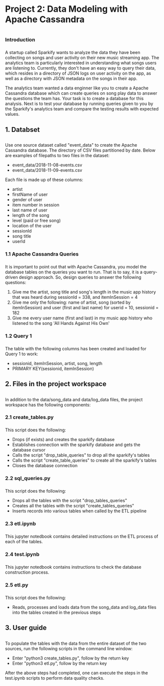 # Project 2: Data Modeling with Apache Cassandra <h1>
### Introduction <h3>
A startup called Sparkify wants to analyze the data they have been collecting on songs and user activity on their new music streaming app. The analytics team is particularly interested in understanding what songs users are listening to. Currently, they don't have an easy way to query their data, which resides in a directory of JSON logs on user activity on the app, as well as a directory with JSON metadata on the songs in their app.

The analytics team wanted a data enginner like you to create a Apache Cassandra database which can create queries on song play data to answer the questions the team has. Your task is to create a database for this analysis. Next is to test your database by running queries given to you by the Sparkify's analytics team and compare the testing results with expected values.

## 1. Databset <h2>
Use one source dataset called "event_data" to create the Apache Cassandra database. The directory of CSV files partitioned by date. Below are examples of filepaths to two files in the dataset:
* event_data/2018-11-08-events.csv
* event_data/2018-11-09-events.csv

Each file is made up of these columns:
- artist
- firstName of user
- gender of user
- item number in session
- last name of user
- length of the song
- level (paid or free song)
- location of the user
- sessionId
- song title
- userId

### 1.1 Apache Cassandra Queries <h3>
It is important to point out that with Apache Cassandra, you model the database tables on the queries you want to run. That is to say, it is a query-driven design approach. So, design queries to answer the following questions:
1. Give me the artist, song title and song's length in the music app history that was heard during sessionId = 338, and itemInSession = 4
2. Give me only the following: name of artist, song (sorted by itemInSession) and user (first and last name) for userid = 10, sessionid = 182
3. Give me every user name (first and last) in my music app history who listened to the song 'All Hands Against His Own'
  
### 1.2 Query 1 <h3>
The table with the following columns has been created and loaded for Query 1 to work:
* sessionid, itemInSession, artist, song, length 
* PRIMARY KEY(sessionid, itemInSession)

## 2. Files in the project workspace <h2>
In addition to the data/song_data and data/log_data files, the project workspace has the following components:

### 2.1 create_tables.py <h3>
This script does the following:

* Drops (if exists) and creates the sparkify database
* Establishes connection with the sparkify database and gets the database cursor
* Calls the script "drop_table_queries" to drop all the sparkify's tables 
* Calls the script "create_table_queries" to create all the sparkify's tables
* Closes the database connection

### 2.2 sql_queries.py <h3>
This script does the following:

* Drops all the tables with the script "drop_tables_queries"
* Creates all the tables with the script "create_tables_queries"
* Inserts records into various tables when called by the ETL pipeline

### 2.3 etl.ipynb <h3>
This jupyter notedbook contains detailed instructions on the ETL process of each of the tables.

### 2.4 test.ipynb <h3>
This jupyter notedbook contains instructions to check the database construction process. 

### 2.5 etl.py <h3>
This script does the following:

* Reads, processes and loads data from the song_data and log_data files into the tables created in the previous steps

## 3. User guide <h2>
To populate the tables with the data from the entire dataset of the two sources, run the following scripts in the command line window:

* Enter "python3 create_tables.py", follow by the return key
* Enter "python3 etl.py", follow by the return key

After the above steps had completed, one can execute the steps in the test.ipynb scripts to perform data quality checks. 
